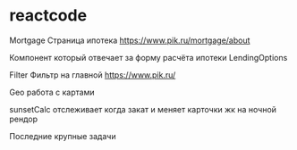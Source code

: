 # reactcode

Mortgage Страница ипотека https://www.pik.ru/mortgage/about

Компонент который отвечает за форму расчёта ипотеки LendingOptions

Filter Фильтр на главной https://www.pik.ru/

Geo работа с картами

sunsetCalc отслеживает когда закат и меняет карточки жк на ночной рендор

Последние крупные задачи
